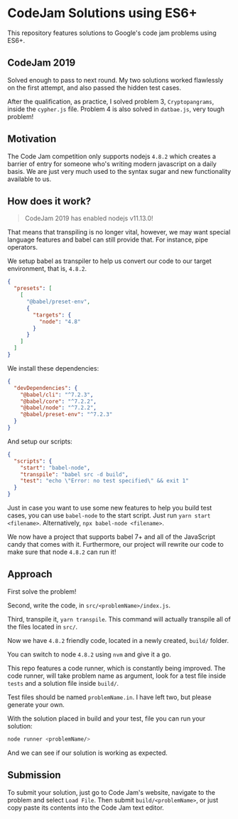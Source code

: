 # CodeJam Solutions using ES6+

This repository features solutions to Google's code jam problems using ES6+.

## CodeJam 2019

Solved enough to pass to next round. My two solutions worked flawlessly on the first attempt, and also passed the hidden test cases.

After the qualification, as practice, I solved problem 3, `Cryptopangrams`, inside the `cypher.js` file. Problem 4 is also solved in `datbae.js`, very tough problem!

## Motivation

The Code Jam competition only supports nodejs `4.8.2` which creates a barrier of entry for someone who's writing modern javascript on a daily basis. We are just very much used to the syntax sugar and new functionality available to us.

## How does it work?

> CodeJam 2019 has enabled nodejs v11.13.0!

That means that transpiling is no longer vital, however, we may want special language features and babel can still provide that. For instance, pipe operators.

We setup babel as transpiler to help us convert our code to our target environment, that is, `4.8.2`.

```json
{
  "presets": [
    [
      "@babel/preset-env",
      {
        "targets": {
          "node": "4.8"
        }
      }
    ]
  ]
}
```

We install these dependencies:

```json
{
  "devDependencies": {
    "@babel/cli": "^7.2.3",
    "@babel/core": "^7.2.2",
    "@babel/node": "^7.2.2",
    "@babel/preset-env": "^7.2.3"
  }
}
```

And setup our scripts:

```json
{
  "scripts": {
    "start": "babel-node",
    "transpile": "babel src -d build",
    "test": "echo \"Error: no test specified\" && exit 1"
  }
}
```

Just in case you want to use some new features to help you build test cases, you can use `babel-node` to the start script. Just run `yarn start <filename>`. Alternatively, `npx babel-node <filename>`.

We now have a project that supports babel 7+ and all of the JavaScript candy that comes with it. Furthermore, our project will rewrite our code to make sure that node `4.8.2` can run it!

## Approach

First solve the problem!

Second, write the code, in `src/<problemName>/index.js`.

Third, transpile it, `yarn transpile`. This command will actually transpile all of the files located in `src/`.

Now we have `4.8.2` friendly code, located in a newly created, `build/` folder.

You can switch to node `4.8.2` using `nvm` and give it a go.

This repo features a code runner, which is constantly being improved. The code runner, will take problem name as argument, look for a test file inside `tests` and a solution file inside `build/`.

Test files should be named `problemName.in`. I have left two, but please generate your own.

With the solution placed in build and your test, file you can run your solution:

```bash
node runner <problemName/>
```

And we can see if our solution is working as expected.

## Submission

To submit your solution, just go to Code Jam's website, navigate to the problem and select `Load File`. Then submit `build/<problemName>`, or just copy paste its contents into the Code Jam text editor.
